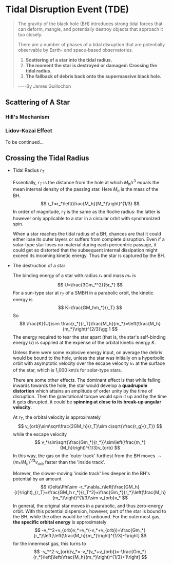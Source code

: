 # Tidal Disruption Event (TDE)

> The gravity of the black hole (BH) introduces strong tidal forces that can deform, mangle, and potentially destroy objects that approach it too closely.
>
> There are a number of phases of a tidal disruption that are potentially observable by Earth- and space-based observatories.
>
> 1. **Scattering of a star into the tidal radius.**
> 2. **The moment the star is destroyed or damaged: Crossing the tidal radius.**
> 3. **The fallback of debris back onto the supermassive black hole.**
>
> ----By James Guillochon

## Scattering of A Star

### Hill's Mechanism

### Lidov-Kozai Effect

To be continued...

## Crossing the Tidal Radius

- Tidal Radius $r_T$

  Essentially, $r_T$ is the distance from the hole at which $M_h/ r^3$ equals the mean internal density of the passing star. Here $M_h$ is the mass of the BH.
  $$
  r_T=r_*\left(\frac{M_h}{M_*}\right)^{1/3}
  $$
  In order of magnitude, $r_T$ is the same as the Roche radius: the latter is however only applicable to a star in a circular orbit with synchronized spin.

  When a star reaches the tidal radius of a BH, chances are that it could either lose its outer layers or suffers from complete disruption. Even if a solar-type star loses no material during each pericentric passage, it could get so distorted that the subsequent internal dissipation might exceed its incoming kinetic energy. Thus the star is captured by the BH.

- The destruction of a star

  The binding energy of a star with radius $r_*$ and mass $m_*$ is
  $$
  U=\frac{3Gm_*^2}{5r_*}
  $$
  For a sun-type star at $r_T$ of a SMBH in a parabolic orbit, the kinetic energy is
  $$
  K=\frac{GM_hm_*}{r_T}
  $$
  So
  $$
  \frac{K}{U}\sim \frac{r_*}{r_T}\frac{M_h}{m_*}=\left(\frac{M_h}{m_*}\right)^{2/3}\gg 1
  $$
  The energy required to tear the star apart (that is, the star's self-binding energy $U$) is supplied at the expense of the orbital kinetic energy $K$.

  Unless there were some explosive energy input, on average the debris would be bound to the hole, unless the star was initially on a hyperbolic orbit with asymptotic velocity over the escape velocity $v_*$ at the surface of the star, which is 1,000 km/s for solar-type stars.

  There are some other effects. The dominant effect is that while falling inwards towards the hole, the star would develop a **quadrupole distortion** which attains an amplitude of order unity by the time of disruption. Then the gravitational torque would spin it up and by the time it gets disrupted, it could be **spinning at close to its break-up angular velocity**.

  At $r_T$, the orbital velocity is approximately
  $$
  v_{orb}\sim\sqrt\frac{2GM_h}{r_T}\sim c\sqrt{\frac{r_g}{r_T}}
  $$
  while the escape velocity
  $$
  v_*\sim\sqrt{\frac{Gm_*}{r_*}}\sim\left(\frac{m_*}{M_h}\right)^{1/3}v_{orb}
  $$
   In this way, the gas on the 'outer track' furthest from the BH moves $\sim\left({m_*}/{M_h}\right)^{1/3}v_{orb}$ faster than the 'inside track'.

  Morever, the slower-moving 'inside track' lies deeper in the BH's potential by an amount
  $$
  \Delta\Phi\sim -r_*\nabla_r\left(\frac{GM_h}{r}\right)_{r_T}=\frac{GM_h r_*}{r_T^2}=\frac{Gm_*}{r_*}\left(\frac{M_h}{m_*}\right)^{1/3}\sim v_{orb}v_*
  $$
  In general, the original star moves in a parabolic, and thus zero-energy orbit. With this potential dispersion, however, part of the star is bound to the BH, while the other would be left unbound. For the outermost gas, **the specific orbital energy** is approximately
  $$
  -v_*^2+v_{orb}v_*=v_*(-v_*+v_{orb})=\frac{Gm_*}{r_*}\left[\left(\frac{M_h}{m_*}\right)^{1/3}-1\right]
  $$
  for the innermost gas, this turns to
  $$
  -v_*^2-v_{orb}v_*=-v_*(v_*+v_{orb})=-\frac{Gm_*}{r_*}\left[\left(\frac{M_h}{m_*}\right)^{1/3}+1\right]
  $$
  